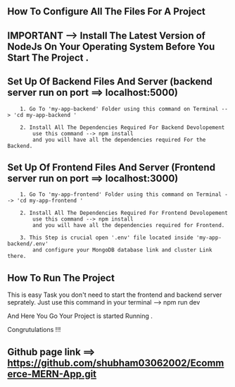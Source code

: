 ## How To Configure All The Files For A Project

## IMPORTANT --> Install The Latest Version of NodeJs On Your Operating System Before You Start The Project .

## Set Up Of Backend Files And Server (backend server run on port ==> localhost:5000)

        1. Go To 'my-app-backend' Folder using this command on Terminal --> 'cd my-app-backend '

        2. Install All The Dependencies Required For Backend Devolopement
            use this command --> npm install
            and you will have all the dependencies required For the Backend.

## Set Up Of Frontend Files And Server (Frontend server run on port ==> localhost:3000)

        1. Go To 'my-app-frontend' Folder using this command on Terminal --> 'cd my-app-frontend '

        2. Install All The Dependencies Required For Frontend Devolopement
            use this command --> npm install
            and you will have all the dependencies required for Frontend.

        3. This Step is crucial open '.env' file located inside 'my-app-backend/.env'
            and configure your MongoDB database link and cluster Link there.

## How To Run The Project

This is easy Task you don't need to start the frontend and backend server seprately.
Just use this command in your terminal --> npm run dev

And Here You Go Your Project is started Running .

Congrutulations !!!

## Github page link ==> https://github.com/shubham03062002/Ecommerce-MERN-App.git
